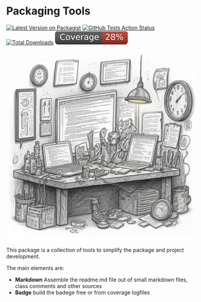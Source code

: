 
# Packaging Tools

[![Latest Version on Packagist](https://img.shields.io/packagist/v/schenke-io/packaging-tools?style=plastic)](https://packagist.org/packages/schenke-io/packaging-tools)
[![GitHub Tests Action Status](https://img.shields.io/github/actions/workflow/status/schenke-io/packaging-tools/run-tests.yml?branch=main&label=tests&style=plastic)](https://github.com/schenke-io/packaging-tools/actions?query=workflow%3Arun-tests+branch%3Amain)
[![Total Downloads](https://img.shields.io/packagist/dt/schenke-io/packaging-tools.svg?style=plastic)](https://packagist.org/packages/schenke-io/packaging-tools)
![](/.github/coverage-badge.svg)


![](/.github/werkstatt.png)

This package is a collection of tools to simplify the package and project development.

The main elements are:
- **Markdown** Assemble the readme.md file out of small markdown files, class comments and other sources
- **Badge** build the badege free or from coverage logfiles
